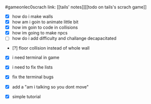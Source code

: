 #gameonlec0scrach 
link: [[tails' notes]][[todo on tails's scrach game]]


- [x] how do i make walls
- [x] how am i goin to animate little bit
- [x] how im goin to code in collisions
- [x] how im going to make npcs
- [ ] how do i add difficulty and challange decapacitated
- [?] floor collision instead of whole wall
- [x] i need terminal in game



- [x] i need to fix the lists
- [x] fix the terminal bugs
- [x] add a "am i talking so you dont move"
- [x] simple tutorial